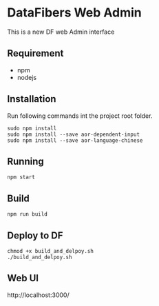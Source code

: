 # DataFibers Web Admin
This is a new DF web Admin interface

## Requirement
* npm
* nodejs

## Installation
Run following commands int the project root folder.

    sudo npm install
    sudo npm install --save aor-dependent-input
    sudo npm install --save aor-language-chinese

## Running
    npm start

## Build
    npm run build
    
## Deploy to DF
    chmod +x build_and_delpoy.sh
    ./build_and_delpoy.sh

## Web UI
http://localhost:3000/
